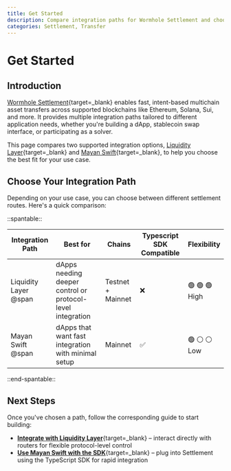 ```yaml
---
title: Get Started
description: Compare integration paths for Wormhole Settlement and choose the best option for your use case—app, router, or protocol-level.
categories: Settlement, Transfer
---
```


# Get Started

## Introduction

[Wormhole Settlement](/docs/products/settlement/overview/){target=\_blank} enables fast, intent-based multichain asset transfers across supported blockchains like Ethereum, Solana, Sui, and more. It provides multiple integration paths tailored to different application needs, whether you're building a dApp, stablecoin swap interface, or participating as a solver.

This page compares two supported integration options, [Liquidity Layer](/docs/products/settlement/concepts/architecture/#wormhole-liquidity-layer){target=\_blank} and [Mayan Swift](/docs/products/settlement/concepts/architecture/#mayan-swift){target=\_blank}, to help you choose the best fit for your use case.

## Choose Your Integration Path

Depending on your use case, you can choose between different settlement routes. Here's a quick comparison:

<div markdown class="full-width">

::spantable::

| Integration Path               | Best for                              | Chains             | Typescript SDK Compatible | Flexibility| 
|--------------------------------|---------------------------------------|--------------------|--------------------|--------------------|
| Liquidity Layer @span | dApps needing deeper control or protocol-level integration| Testnet + Mainnet | ❌ | :green_circle: :green_circle: :green_circle: <br> High | 
| Mayan Swift @span              | dApps that want fast integration with minimal setup | Mainnet           | ✅ | :green_circle: :white_circle: :white_circle: <br> Low | 

::end-spantable::

</div>

## Next Steps

Once you've chosen a path, follow the corresponding guide to start building:

- [**Integrate with Liquidity Layer**](/docs/products/settlement/guides/liquidity-layer/){target=\_blank} – interact directly with routers for flexible protocol-level control
- [**Use Mayan Swift with the SDK**](TODO){target=\_blank} – plug into Settlement using the TypeScript SDK for rapid integration